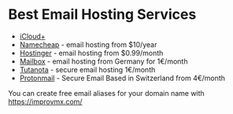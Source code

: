 # Best Email Hosting Services

* [iCloud+](https://www.apple.com/cz/icloud/)
* [Namecheap](https://www.namecheap.com/hosting/email/) - email hosting from $10/year
* [Hostinger](https://www.hostinger.com/email-hosting) - email hosting from $0.99/month
* [Mailbox](https://mailbox.org/en/services#e-mail-account) - email hosting from Germany for 1€/month
* [Tutanota](https://tutanota.com) - secure email hosting 1€/month
* [Protonmail](https://protonmail.com/) - Secure Email Based in Switzerland from 4€/month

You can create free email aliases for your domain name with https://improvmx.com/